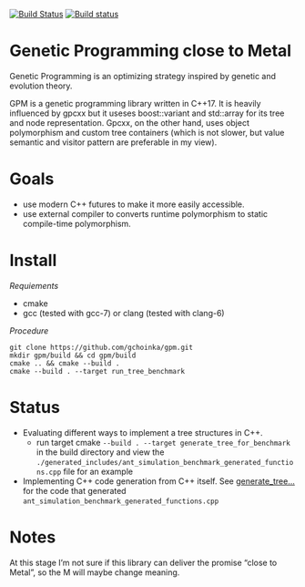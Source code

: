 [![Build Status](https://travis-ci.org/gchoinka/gpm.svg?branch=master)](https://travis-ci.org/gchoinka/gpm) [![Build status](https://ci.appveyor.com/api/projects/status/rxqqyeshsx9jn5p1?svg=true)](https://ci.appveyor.com/project/gchoinka/gpm)
# Genetic Programming close to Metal 

Genetic Programming is an optimizing strategy inspired by genetic and evolution theory. 

GPM is a genetic programming library written in C++17.
It is heavily influenced by gpcxx but it useses boost::variant and std::array for its tree and node representation.  Gpcxx, on the other hand, uses object polymorphism and custom tree containers (which is not slower, but value semantic and visitor pattern are preferable in my view).
# Goals
* use modern C++ futures to make it more easily accessible. 
* use external compiler to converts runtime polymorphism to static compile-time polymorphism. 

# Install

*Requiements*
 * cmake
 * gcc (tested with gcc-7) or clang (tested with clang-6)
 
*Procedure*
```console
git clone https://github.com/gchoinka/gpm.git
mkdir gpm/build && cd gpm/build
cmake .. && cmake --build .
cmake --build . --target run_tree_benchmark
```

# Status
 * Evaluating different ways to implement a tree structures in C++. 
   * run target cmake `--build . --target generate_tree_for_benchmark` in the build directory and view the `./generated_includes/ant_simulation_benchmark_generated_functions.cpp` file for an example
 * Implementing C++ code generation from C++ itself. See [generate_tree...](examples/ant/generate_tree_for_benchmark_main.cpp) for the code that generated `ant_simulation_benchmark_generated_functions.cpp`


# Notes
At this stage I’m not sure if this library can deliver the promise “close to Metal”, so the M will maybe change meaning.

